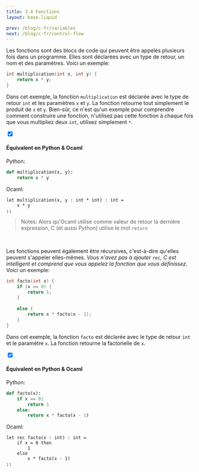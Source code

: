 ```yaml
---
title: 3.4 Fonctions
layout: base.liquid

prev: /blog/c-fr/variables
next: /blog/c-fr/control-flow
---
```


Les fonctions sont des blocs de code qui peuvent être appelés plusieurs fois dans un programme. Elles sont déclarées avec un type de retour, un nom et des paramètres. Voici un exemple:
```c
int multiplication(int x, int y) {
    return x * y;
}
```
Dans cet exemple, la fonction `multiplication` est déclarée avec le type de retour `int` et les paramètres `x` et `y`. La fonction retourne tout simplement le produit de `x` et `y`. Bien-sûr, ce n'est qu'un exemple pour comprendre comment construire une fonction, n'utilisez pas cette fonction à chaque fois que vous multipliez deux `int`, utilisez simplement `*`.
<br>

<section class="accordion" optional>
    <input type="checkbox" checked>
    <h4>Équivalent en Python & Ocaml<i></i></h4>
<article>

Python:
```py
def multiplication(x, y):
    return x * y
```

Ocaml:
<pre class="language-ml"><code class="language-ml"><span class="token keyword">let</span> multiplication<span class="token punctuation">(</span>x<span class="token punctuation">,</span> y <span class="token punctuation">:</span> <span class="token keyword">int</span> <span class="token operator">*</span> <span class="token keyword">int</span><span class="token punctuation">)</span> <span class="token punctuation">:</span> <span class="token keyword">int</span> <span class="token operator">=</span>
    x <span class="token operator">*</span> y
<span class="token punctuation">;;</span></code></pre>
> Notes: Alors qu'Ocaml utilise comme valeur de retour la dernière expression, C (et aussi Python) utilise le mot `return`
</article>
</section>
<br>

Les fonctions peuvent également être récursives, c'est-à-dire qu'elles peuvent s'appeler elles-mêmes. *Vous n'avez pas à ajouter `rec`, C est intelligent et comprend que vous appelez la fonction que vous définissez.* Voici un exemple:
```c
int facto(int x) {
    if (x == 0) {
        return 1;
    }
    
    else {
        return x * facto(x - 1);
    }
}
```
Dans cet exemple, la fonction `facto` est déclarée avec le type de retour `int` et le paramètre `x`. La fonction retourne la factorielle de `x`.

<section class="accordion" optional>
    <input type="checkbox" checked>
    <h4>Équivalent en Python & Ocaml<i></i></h4>
<article>

Python:
```py
def facto(x):
    if x == 0:
        return 1
    else:
        return x * facto(x - 1)
```

Ocaml:
<pre class="language-ml"><code class="language-ml"><span class="token keyword">let</span> <span class="token keyword">rec</span> <span class="token function">facto</span><span class="token punctuation">(</span>x <span class="token punctuation">:</span> <span class="token keyword">int</span><span class="token punctuation">)</span> <span class="token punctuation">:</span> <span class="token keyword">int</span> <span class="token operator">=</span>
    <span class="token keyword">if</span> x <span class="token operator">=</span> <span class="token number">0</span> <span class="token keyword">then</span>
        <span class="token number">1</span>
    <span class="token keyword">else</span>
        x <span class="token operator">*</span> <span class="token function">facto</span><span class="token punctuation">(</span>x <span class="token operator">-</span> <span class="token number">1</span><span class="token punctuation">)</span>
<span class="token punctuation">;;</span></code></pre>
</article>
</section>
